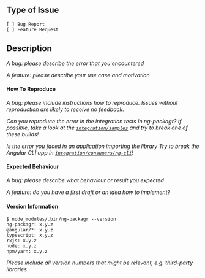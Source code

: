 ## Type of Issue

```
[ ] Bug Report
[ ] Feature Request
```

## Description

_A bug: please describe the error that you encountered_

_A feature: please describe your use case and motivation_

#### How To Reproduce

_A bug: please include instructions how to reproduce. Issues without reproduction are likely to receive no feedback._

_Can you reproduce the error in the integration tests in ng-packagr?_
_If possible, take a look at the [`integration/samples`](./integration/samples) and try to break one of these builds!_

_Is the error you faced in an application importing the library_
_Try to break the Angular CLI app in [`integration/consumers/ng-cli`](./integration/consumers/ng-cli)!_

#### Expected Behaviour

_A bug: please describe what behaviour or result you expected_

_A feature: do you have a first draft or an idea how to implement?_

#### Version Information

```
$ node_modules/.bin/ng-packagr --version
ng-packagr: x.y.z
@angular/*: x.y.z
typescript: x.y.z
rxjs: x.y.z
node: x.y.z
npm/yarn: x.y.z
```

_Please include all version numbers that might be relevant, e.g. third-party libraries_
